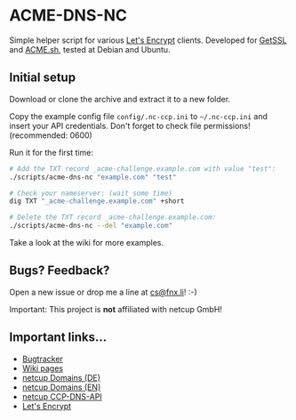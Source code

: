 # ACME-DNS-NC
Simple helper script for various [Let's Encrypt][1] clients.
Developed for [GetSSL][2] and [ACME.sh][3], tested at Debian and Ubuntu.

## Initial setup
Download or clone the archive and extract it to a new folder.

Copy the example config file `config/.nc-ccp.ini` to `~/.nc-ccp.ini` and insert
your API credentials. Don't forget to check file permissions! (recommended: 0600)

Run it for the first time:

```bash
# Add the TXT record _acme-challenge.example.com with value "test":
./scripts/acme-dns-nc "example.com" "test"

# Check your nameserver: (wait some time)
dig TXT "_acme-challenge.example.com" +short

# Delete the TXT record _acme-challenge.example.com:
./scripts/acme-dns-nc --del "example.com"
```

Take a look at the wiki for more examples.

## Bugs? Feedback?
Open a new issue or drop me a line at cs@fnx.li! :-)

Important: This project is **not** affiliated with netcup GmbH!

## Important links...
* [Bugtracker](https://github.com/froonix/acme-dns-nc/issues)
* [Wiki pages](https://github.com/froonix/acme-dns-nc/wiki)
* [netcup Domains (DE)](https://www.netcup.de/bestellen/domainangebote.php?ref=13994)
* [netcup Domains (EN)](https://www.netcup.eu/bestellen/domainangebote.php?ref=13994)
* [netcup CCP-DNS-API](https://ccp.netcup.net/run/webservice/servers/endpoint.php)
* [Let's Encrypt](https://letsencrypt.org/)

[1]: https://letsencrypt.org/docs/client-options/
[2]: https://github.com/srvrco/getssl
[3]: https://github.com/Neilpang/acme.sh
